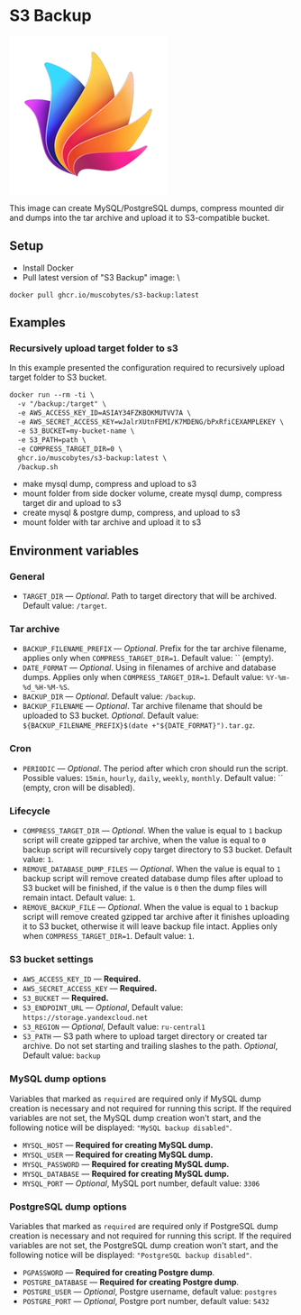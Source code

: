 # S3 Backup

![S3 backup](logo.png)

This image can create MySQL/PostgreSQL dumps, compress mounted dir and dumps into the tar archive and upload it to S3-compatible bucket.

## Setup
- Install Docker
- Pull latest version of "S3 Backup" image: \
```shell
docker pull ghcr.io/muscobytes/s3-backup:latest
```

## Examples
### Recursively upload target folder to s3
In this example presented the configuration required to recursively upload target folder to S3 bucket.
```shell
docker run --rm -ti \
  -v "/backup:/target" \
  -e AWS_ACCESS_KEY_ID=ASIAY34FZKBOKMUTVV7A \
  -e AWS_SECRET_ACCESS_KEY=wJalrXUtnFEMI/K7MDENG/bPxRfiCEXAMPLEKEY \
  -e S3_BUCKET=my-bucket-name \
  -e S3_PATH=path \
  -e COMPRESS_TARGET_DIR=0 \
  ghcr.io/muscobytes/s3-backup:latest \
  /backup.sh
```

- make mysql dump, compress and upload to s3 
- mount folder from side docker volume, create mysql dump, compress target dir and upload to s3
- create mysql & postgre dump, compress, and upload to s3
- mount folder with tar archive and upload it to s3

## Environment variables
### General
- `TARGET_DIR` — _Optional_. Path to target directory that will be archived. Default value: `/target`.
### Tar archive
- `BACKUP_FILENAME_PREFIX` — _Optional_. Prefix for the tar archive filename, applies only when `COMPRESS_TARGET_DIR=1`. Default value: `` (empty).
- `DATE_FORMAT` — _Optional_. Using in filenames of archive and database dumps. Applies only when `COMPRESS_TARGET_DIR=1`. Default value: `%Y-%m-%d_%H-%M-%S`.
- `BACKUP_DIR` — _Optional_. Default value: `/backup`.
- `BACKUP_FILENAME` — _Optional_. Tar archive filename that should be uploaded to S3 bucket. _Optional_. Default value: `${BACKUP_FILENAME_PREFIX}$(date +"${DATE_FORMAT}").tar.gz`.
### Cron
- `PERIODIC` — _Optional_. The period after which cron should run the script. Possible values: `15min`, `hourly`, `daily`, `weekly`, `monthly`. Default value: `` (empty, cron will be disabled). 
### Lifecycle
- `COMPRESS_TARGET_DIR` — _Optional_. When the value is equal to `1` backup script will create gzipped tar archive, when the value is equal to `0` backup script will recursively copy target directory to S3 bucket. Default value: `1`. 
- `REMOVE_DATABASE_DUMP_FILES` — _Optional_. When the value is equal to `1` backup script will remove created database dump files after upload to S3 bucket will be finished, if the value is `0` then the dump files will remain intact. Default value: `1`.  
- `REMOVE_BACKUP_FILE` — _Optional_. When the value is equal to `1` backup script will remove created gzipped tar archive after it finishes uploading it to S3 bucket, otherwise it will leave backup file intact. Applies only when `COMPRESS_TARGET_DIR=1`. Default value: `1`.
### S3 bucket settings
- `AWS_ACCESS_KEY_ID` — **Required.** 
- `AWS_SECRET_ACCESS_KEY` — **Required.**
- `S3_BUCKET` — **Required.**
- `S3_ENDPOINT_URL` — _Optional_, Default value: `https://storage.yandexcloud.net`
- `S3_REGION` — _Optional_, Default value: `ru-central1`
- `S3_PATH` — S3 path where to upload target directory or created tar archive. Do not set starting and trailing slashes to the path. _Optional_, Default value: `backup`
### MySQL dump options
Variables that marked as `required` are required only if MySQL dump creation is necessary and not required for running this script.  If the required variables are not set, the MySQL dump creation won't start, and the following notice will be displayed: `"MySQL backup disabled"`.
- `MYSQL_HOST` — **Required for creating MySQL dump.**
- `MYSQL_USER` — **Required for creating MySQL dump.**
- `MYSQL_PASSWORD` — **Required for creating MySQL dump.**
- `MYSQL_DATABASE` — **Required for creating MySQL dump.**
- `MYSQL_PORT` — _Optional_, MySQL port number, default value: `3306`
### PostgreSQL dump options
Variables that marked as `required` are required only if PostgreSQL dump creation is necessary and not required for running this script. If the required variables are not set, the PostgreSQL dump creation won't start, and the following notice will be displayed: `"PostgreSQL backup disabled"`.
- `PGPASSWORD` — **Required for creating Postgre dump**.
- `POSTGRE_DATABASE` — **Required for creating Postgre dump**.
- `POSTGRE_USER` — _Optional_, Postgre username, default value: `postgres`
- `POSTGRE_PORT` — _Optional_, Postgre port number, default value: `5432`

